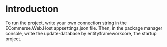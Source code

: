 # Introductıon
To run the project, write your own connection string in the ECommerse.Web.Host appsettings.json file. Then, in the package manager console, write the update-database by entityframeworkcore, the startup project.
